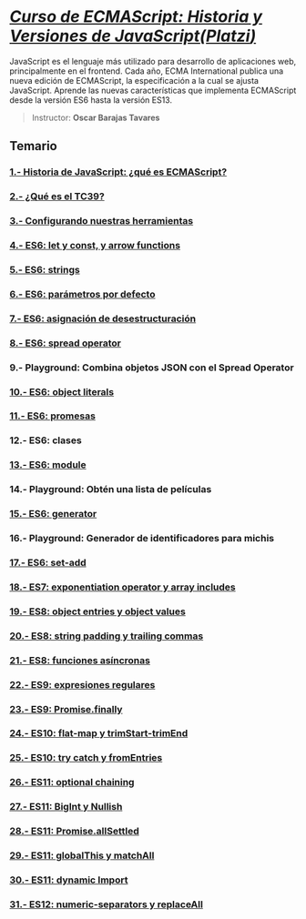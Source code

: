 # [*Curso de ECMAScript: Historia y Versiones de JavaScript(**Platzi**)*](https://platzi.com/cursos/ecmascript-6/)

JavaScript es el lenguaje más utilizado para desarrollo de aplicaciones web, principalmente en el frontend. Cada año, ECMA International publica una nueva edición de ECMAScript, la especificación a la cual se ajusta JavaScript. Aprende las nuevas características que implementa ECMAScript desde la versión ES6 hasta la versión ES13.

> Instructor: **Oscar Barajas Tavares**

## Temario

### [1.- Historia de JavaScript: ¿qué es ECMAScript?](./lecciones/1.-Historia-de-javaScript-qué-es-ecmascript.md)

### [2.- ¿Qué es el TC39?](./lecciones/2.-Que-es-el-tc39.md)

### [3.- Configurando nuestras herramientas](./lecciones/3.-Configurando-nuestras-herramientas.md)

### [4.- ES6: let y const, y arrow functions](./lecciones/4.-Es6-let%20-const-y-arrow-functions.md)

### [5.- ES6: strings](./lecciones/5.-Es6-strings.md)

### [6.- ES6: parámetros por defecto](./lecciones/6.-Es6-parámetros-por-defecto.md)

### [7.- ES6: asignación de desestructuración](./lecciones/7.-Es6-asignación-de-desestructuración.md)

### [8.- ES6: spread operator](./lecciones/8.-Es6-spread-operator.md)

### 9.- Playground: Combina objetos JSON con el Spread Operator

### [10.- ES6: object literals](./lecciones/10.-Es6-object-literals.md)

### [11.- ES6: promesas](./lecciones/11.-Es6-promesas.md)

### 12.- ES6: clases

### [13.- ES6: module](./lecciones/13.-Es6-module.md)

### 14.- Playground: Obtén una lista de películas

### [15.- ES6: generator](./lecciones/15.-Es6-generator.md)

### 16.- Playground: Generador de identificadores para michis

### [17.- ES6: set-add](./lecciones/17.-Es6-set-add.md)

### [18.- ES7: exponentiation operator y array includes](./lecciones/18.-Es7-exponentiation-operator-y-array-includes.md)

### [19.- ES8: object entries y object values](./lecciones/19.-Es8-object-entries-y-object-values.md)

### [20.- ES8: string padding y trailing commas](./lecciones/20.-Es8-string-padding-y-trailing-commas.md)

### [21.- ES8: funciones asíncronas](./lecciones/21.-Es8-funciones-asíncronas.md)

### [22.- ES9: expresiones regulares](./lecciones/22.-Es9-expresiones-regulares.md)

### [23.- ES9: Promise.finally](./lecciones/23.-Es9-promise.finally.md)

### [24.- ES10: flat-map y trimStart-trimEnd](./lecciones/24.-Es10-flat-map-y-trimStart-trimEnd.md)

### [25.- ES10: try catch y fromEntries](./lecciones/25.-Es10-try-catch-y-fromentries.md)

### [26.- ES11: optional chaining](./lecciones/26.-Es11-optional-chaining.md)

### [27.- ES11: BigInt y Nullish](./lecciones/27.-Es11-bigInt-y-nullish.md)

### [28.- ES11: Promise.allSettled](./lecciones/28.-Es11:-promise.allsettled.md)

### [29.- ES11: globalThis y matchAll](./lecciones/29.-Es11-globalthis-y-matchall.md)

### [30.- ES11: dynamic Import](./lecciones/30.-Es11-dynamic-import.md)

### [31.- ES12: numeric-separators y replaceAll](./lecciones/31.-Es12-numeric-separators-y-replaceall.md)

